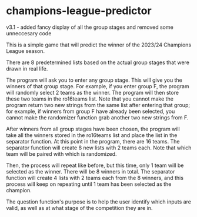 # champions-league-predictor

v3.1 - added fancy display of all the group stages and removed some unneccesary code

This is a simple game that will predict the winner of the 2023/24 Champions League season.

There are 8 predetermined lists based on the actual group stages that were drawn in real life. 

The program will ask you to enter any group stage. This will give you the winners of that group stage. For example, if you enter group F, the program will randomly select 2 teams as the winner. The program will then store these two teams in the ro16teams list. Note that you cannot make the program return two new strings from the same list after entering that group; for example, if winners from group F have already been selected, you cannot make the randomizer function grab another two new strings from F.

After winners from all group stages have been chosen, the program will take all the winners stored in the ro16teams list and place the list in the separator function. At this point in the program, there are 16 teams. The separator function will create 8 new lists with 2 teams each. Note that which team will be paired with which is randomized.

Then, the process will repeat like before, but this time, only 1 team will be selected as the winner. There will be 8 winners in total. The separator function will create 4 lists with 2 teams each from the 8 winners, and this process will keep on repeating until 1 team has been selected as the champion.

The question function's purpose is to help the user identify which inputs are valid, as well as at what stage of the competition they are in.
